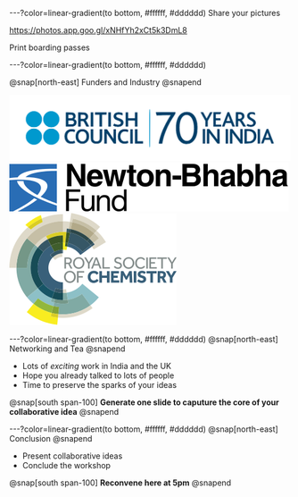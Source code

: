 ---?color=linear-gradient(to bottom, #ffffff, #dddddd)
Share your pictures

https://photos.app.goo.gl/xNHfYh2xCt5k3DmL8

Print boarding passes

---?color=linear-gradient(to bottom, #ffffff, #dddddd)

@snap[north-east]
Funders and Industry
@snapend

![BC](img/british-council-india.png)
![Newton](img/newton-bhabha-fund.png)
![RSC](img/Royal_Society_of_Chemistry.png)

---?color=linear-gradient(to bottom, #ffffff, #dddddd)
@snap[north-east]
Networking and Tea
@snapend

- Lots of *exciting* work in India and the UK
- Hope you already talked to lots of people
- Time to preserve the sparks of your ideas

@snap[south span-100]
**Generate one slide to caputure the core of your collaborative idea**
@snapend

---?color=linear-gradient(to bottom, #ffffff, #dddddd)
@snap[north-east]
Conclusion
@snapend

- Present collaborative ideas
- Conclude the workshop

@snap[south span-100]
**Reconvene here at 5pm**
@snapend